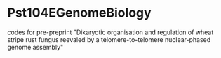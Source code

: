 # Pst104EGenomeBiology

codes for pre-preprint "Dikaryotic organisation and regulation of wheat stripe rust fungus reevaled by a telomere-to-telomere nuclear-phased genome assembly"
